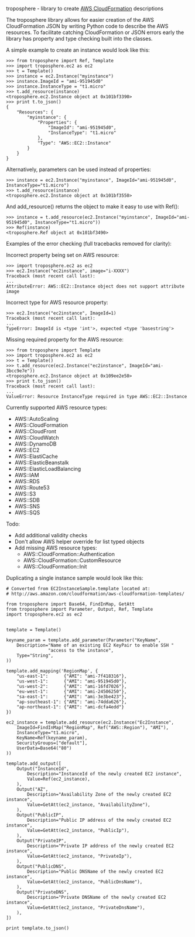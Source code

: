 troposphere - library to create [AWS CloudFormation][] descriptions

The troposphere library allows for easier creation of the AWS CloudFormation
JSON by writing Python code to describe the AWS resources. To facilitate
catching CloudFormation or JSON errors early the library has property and type
checking built into the classes.

A simple example to create an instance would look like this:
```
>>> from troposphere import Ref, Template
>>> import troposphere.ec2 as ec2
>>> t = Template()
>>> instance = ec2.Instance("myinstance")
>>> instance.ImageId = "ami-951945d0"
>>> instance.InstanceType = "t1.micro"
>>> t.add_resource(instance)
<troposphere.ec2.Instance object at 0x101bf3390>
>>> print t.to_json()
{
    "Resources": {
        "myinstance": {
            "Properties": {
                "ImageId": "ami-951945d0", 
                "InstanceType": "t1.micro"
            }, 
            "Type": "AWS::EC2::Instance"
        }
    }
}
```

Alternatively, parameters can be used instead of properties:
```
>>> instance = ec2.Instance("myinstance", ImageId="ami-951945d0", InstanceType="t1.micro")
>>> t.add_resource(instance)
<troposphere.ec2.Instance object at 0x101bf3550>
```

And add_resource() returns the object to make it easy to use with Ref():
```
>>> instance = t.add_resource(ec2.Instance("myinstance", ImageId="ami-951945d0", InstanceType="t1.micro"))
>>> Ref(instance)
<troposphere.Ref object at 0x101bf3490>
```

Examples of the error checking (full tracebacks removed for clarity):

Incorrect property being set on AWS resource:
```
>>> import troposphere.ec2 as ec2
>>> ec2.Instance("ec2instance", image="i-XXXX")
Traceback (most recent call last):
...
AttributeError: AWS::EC2::Instance object does not support attribute image
```

Incorrect type for AWS resource property:
```
>>> ec2.Instance("ec2instance", ImageId=1)
Traceback (most recent call last):
...
TypeError: ImageId is <type 'int'>, expected <type 'basestring'>
```

Missing required property for the AWS resource:
```
>>> from troposphere import Template
>>> import troposphere.ec2 as ec2
>>> t = Template()
>>> t.add_resource(ec2.Instance("ec2instance", ImageId="ami-3bcc9e7e"))
<troposphere.ec2.Instance object at 0x109ee2e50>
>>> print t.to_json()
Traceback (most recent call last):
...
ValueError: Resource InstanceType required in type AWS::EC2::Instance
```

Currently supported AWS resource types:
- AWS::AutoScaling
- AWS::CloudFormation
- AWS::CloudFront
- AWS::CloudWatch
- AWS::DynamoDB
- AWS::EC2
- AWS::ElastiCache
- AWS::ElasticBeanstalk
- AWS::ElasticLoadBalancing
- AWS::IAM
- AWS::RDS
- AWS::Route53
- AWS::S3
- AWS::SDB
- AWS::SNS
- AWS::SQS

Todo:
- Add additional validity checks
- Don't allow AWS helper override for list typed objects
- Add missing AWS resource types:
  - AWS::CloudFormation::Authentication
  - AWS::CloudFormation::CustomResource
  - AWS::CloudFormation::Init

Duplicating a single instance sample would look like this:

```
# Converted from EC2InstanceSample.template located at:
# http://aws.amazon.com/cloudformation/aws-cloudformation-templates/

from troposphere import Base64, FindInMap, GetAtt
from troposphere import Parameter, Output, Ref, Template
import troposphere.ec2 as ec2


template = Template()

keyname_param = template.add_parameter(Parameter("KeyName",
    Description="Name of an existing EC2 KeyPair to enable SSH "
                "access to the instance",
    Type="String",
))

template.add_mapping('RegionMap', {
    "us-east-1":      {"AMI": "ami-7f418316"},
    "us-west-1":      {"AMI": "ami-951945d0"},
    "us-west-2":      {"AMI": "ami-16fd7026"},
    "eu-west-1":      {"AMI": "ami-24506250"},
    "sa-east-1":      {"AMI": "ami-3e3be423"},
    "ap-southeast-1": {"AMI": "ami-74dda626"},
    "ap-northeast-1": {"AMI": "ami-dcfa4edd"}
})

ec2_instance = template.add_resource(ec2.Instance("Ec2Instance",
    ImageId=FindInMap("RegionMap", Ref("AWS::Region"), "AMI"),
    InstanceType="t1.micro",
    KeyName=Ref(keyname_param),
    SecurityGroups=["default"],
    UserData=Base64("80")
))

template.add_output([
    Output("InstanceId",
        Description="InstanceId of the newly created EC2 instance",
        Value=Ref(ec2_instance),
    ),
    Output("AZ",
        Description="Availability Zone of the newly created EC2 instance",
        Value=GetAtt(ec2_instance, "AvailabilityZone"),
    ),
    Output("PublicIP",
        Description="Public IP address of the newly created EC2 instance",
        Value=GetAtt(ec2_instance, "PublicIp"),
    ),
    Output("PrivateIP",
        Description="Private IP address of the newly created EC2 instance",
        Value=GetAtt(ec2_instance, "PrivateIp"),
    ),
    Output("PublicDNS",
        Description="Public DNSName of the newly created EC2 instance",
        Value=GetAtt(ec2_instance, "PublicDnsName"),
    ),
    Output("PrivateDNS",
        Description="Private DNSName of the newly created EC2 instance",
        Value=GetAtt(ec2_instance, "PrivateDnsName"),
    ),
])

print template.to_json()
```

[AWS CloudFormation]: http://aws.amazon.com/cloudformation
